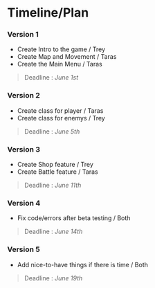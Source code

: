 # Timeline/Plan
### Version 1
- Create Intro to the game / Trey
- Create Map and Movement / Taras
- Create the Main Menu / Taras
> Deadline : _June 1st_

### Version 2
- Create class for player / Taras
- Create class for enemys / Trey
> Deadline : _June 5th_

### Version 3
- Create Shop feature / Trey
- Create Battle feature / Taras
> Deadline : _June 11th_

### Version 4 
- Fix code/errors after beta testing / Both
> Deadline : _June 14th_

### Version 5
- Add nice-to-have things if there is time / Both
>Deadline : _June 19th_
  